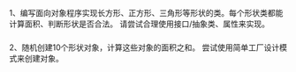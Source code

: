 1、编写面向对象程序实现长方形、正方形、三角形等形状的类。每个形状类都能计算面积、判断形状是否合法。 请尝试合理使用接口/抽象类、属性来实现。
###
2、随机创建10个形状对象，计算这些对象的面积之和。 尝试使用简单工厂设计模式来创建对象。
